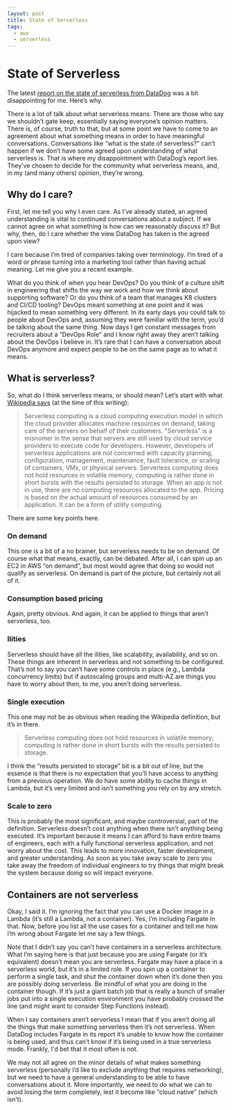 ```yaml
---
layout: post
title: State of Serverless
tags:
  - aws
  - serverless
---
```


# State of Serverless

The latest [report on the state of serverless from DataDog](https://www.datadoghq.com/state-of-serverless) was a bit disappointing for me. Here’s why.

There is a lot of talk about what serverless means. There are those who say we shouldn’t gate keep, essentially saying everyone’s opinion matters. There is, of course, truth to that, but at some point we have to come to an agreement about what something means in order to have meaningful conversations. Conversations like “what is the state of serverless?” can’t happen if we don’t have some agreed upon understanding of what serverless is. That is where my disappointment with DataDog’s report lies. They’ve chosen to decide for the community what serverless means, and, in my (and many others) opinion, they’re wrong.

## Why do I care?

First, let me tell you why I even care. As I’ve already stated, an agreed understanding is vital to continued conversations about a subject. If we cannot agree on what something is how can we reasonably discuss it? But why, then, do I care whether the view DataDog has taken is the agreed upon view?

I care because I’m tired of companies taking over terminology. I’m tired of a word or phrase turning into a marketing tool rather than having actual meaning. Let me give you a recent example.

What do you think of when you hear DevOps? Do you think of a culture shift in engineering that shifts the way we work and how we think about supporting software? Or do you think of a team that manages K8 clusters and CI/CD tooling? DevOps meant something at one point and it was hijacked to mean something very different. In its early days you could talk to people about DevOps and, assuming they were familiar with the term, you’d be talking about the same thing. Now days I get constant messages from recruiters about a “DevOps Role” and I know right away they aren’t talking about the DevOps I believe in. It’s rare that I can have a conversation about DevOps anymore and expect people to be on the same page as to what it means.

## What is serverless?

So, what do I think serverless means, or should mean? Let’s start with what [Wikipedia says](https://en.wikipedia.org/wiki/Serverless_computing) (at the time of this writing):

> Serverless computing is a cloud computing execution model in which the cloud provider allocates machine resources on demand, taking care of the servers on behalf of their customers. "Serverless" is a misnomer in the sense that servers are still used by cloud service providers to execute code for developers. However, developers of serverless applications are not concerned with capacity planning, configuration, management, maintenance, fault tolerance, or scaling of containers, VMs, or physical servers. Serverless computing does not hold resources in volatile memory; computing is rather done in short bursts with the results persisted to storage. When an app is not in use, there are no computing resources allocated to the app. Pricing is based on the actual amount of resources consumed by an application. It can be a form of utility computing.

There are some key points here.

### On demand

This one is a bit of a no brainer, but serverless needs to be on demand. Of course what that means, exactly, can be debated. After all, I can spin up an EC2 in AWS “on demand”, but most would agree that doing so would not qualify as serverless. On demand is part of the picture, but certainly not all of it.

### Consumption based pricing

Again, pretty obvious. And again, it can be applied to things that aren’t serverless, too.

### Ilities

Serverless should have all the ilities, like scalability, availability, and so on. These things are inherent in serverless and not something to be configured. That’s not to say you can’t have some controls in place (e.g., Lambda concurrency limits) but if autoscaling groups and multi-AZ are things you have to worry about then, to me, you aren’t doing serverless.

### Single execution

This one may not be as obvious when reading the Wikipedia definition, but it’s in there.

> Serverless computing does not hold resources in volatile memory; computing is rather done in short bursts with the results persisted to storage.

I think the “results persisted to storage” bit is a bit out of line, but the essence is that there is no expectation that you’ll have access to anything from a previous operation. We do have some ability to cache things in Lambda, but it’s very limited and isn’t something you rely on by any stretch.

### Scale to zero

This is probably the most significant, and maybe controversial, part of the definition. Serverless doesn’t cost anything when there isn’t anything being executed. It’s important because it means I can afford to have entire teams of engineers, each with a fully functional serverless application, and not worry about the cost. This leads to more innovation, faster development, and greater understanding. As soon as you take away scale to zero you take away the freedom of individual engineers to try things that might break the system because doing so will impact everyone.

## Containers are not serverless

Okay, I said it. I’m ignoring the fact that you can use a Docker image in a Lambda (it’s still a Lambda, not a container). Yes, I’m including Fargate in that. Now, before you list all the use cases for a container and tell me how I’m wrong about Fargate let me say a few things.

Note that I didn’t say you can’t have containers in a serverless architecture. What I’m saying here is that just because you are using Fargate (or it’s equivalent) doesn’t mean you are serverless. Fargate may have a place in a serverless world, but it’s in a limited role. If you spin up a container to perform a single task, and shut the container down when it’s done then you are possibly doing serverless. Be mindful of what you are doing in the container though. If it’s just a giant batch job that is really a bunch of smaller jobs put into a single execution environment you have probably crossed the line (and might want to consider Step Functions instead).

When I say containers aren’t serverless I mean that if you aren’t doing all the things that make something serverless then it’s not serverless. When DataDog includes Fargate in its report it’s unable to know how the container is being used, and thus can’t know if it’s being used in a true serverless mode. Frankly, I'd bet that it most often is not.

We may not all agree on the minor details of what makes something serverless (personally I’d like to exclude anything that requires networking), but we need to have a general understanding to be able to have conversations about it. More importantly, we need to do what we can to avoid losing the term completely, lest it become like “cloud native” (which isn’t).